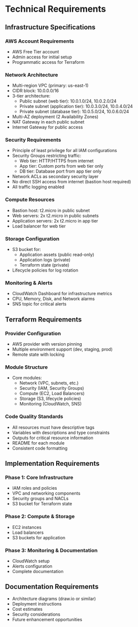 # Technical Requirements

## Infrastructure Specifications

### AWS Account Requirements
- AWS Free Tier account
- Admin access for initial setup
- Programmatic access for Terraform

### Network Architecture
- Multi-region VPC (primary: us-east-1)
- CIDR block: 10.0.0.0/16
- 3-tier architecture:
  - Public subnet (web tier): 10.0.1.0/24, 10.0.2.0/24
  - Private subnet (application tier): 10.0.3.0/24, 10.0.4.0/24
  - Private subnet (database tier): 10.0.5.0/24, 10.0.6.0/24
- Multi-AZ deployment (2 Availability Zones)
- NAT Gateway in each public subnet
- Internet Gateway for public access

### Security Requirements
- Principle of least privilege for all IAM configurations
- Security Groups restricting traffic:
  - Web tier: HTTP/HTTPS from internet
  - App tier: Custom ports from web tier only
  - DB tier: Database port from app tier only
- Network ACLs as secondary security layer
- No direct SSH access from internet (bastion host required)
- All traffic logging enabled

### Compute Resources
- Bastion host: t2.micro in public subnet
- Web servers: 2x t2.micro in public subnets
- Application servers: 2x t2.micro in app tier
- Load balancer for web tier

### Storage Configuration
- S3 bucket for:
  - Application assets (public read-only)
  - Application logs (private)
  - Terraform state (private)
- Lifecycle policies for log rotation

### Monitoring & Alerts
- CloudWatch Dashboard for infrastructure metrics
- CPU, Memory, Disk, and Network alarms
- SNS topic for critical alerts

## Terraform Requirements

### Provider Configuration
- AWS provider with version pinning
- Multiple environment support (dev, staging, prod)
- Remote state with locking

### Module Structure
- Core modules:
  - Network (VPC, subnets, etc.)
  - Security (IAM, Security Groups)
  - Compute (EC2, Load Balancers)
  - Storage (S3, lifecycle policies)
  - Monitoring (CloudWatch, SNS)

### Code Quality Standards
- All resources must have descriptive tags
- Variables with descriptions and type constraints
- Outputs for critical resource information
- README for each module
- Consistent code formatting

## Implementation Requirements

### Phase 1: Core Infrastructure
- IAM roles and policies
- VPC and networking components
- Security groups and NACLs
- S3 bucket for Terraform state

### Phase 2: Compute & Storage
- EC2 instances
- Load balancers
- S3 buckets for application

### Phase 3: Monitoring & Documentation
- CloudWatch setup
- Alerts configuration
- Complete documentation

## Documentation Requirements
- Architecture diagrams (draw.io or similar)
- Deployment instructions
- Cost estimates
- Security considerations
- Future enhancement opportunities